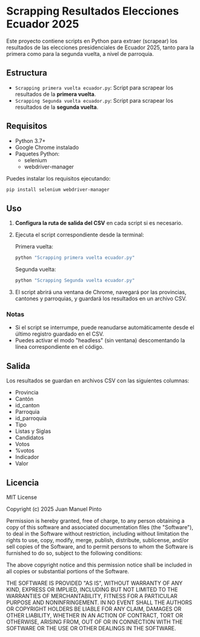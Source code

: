 # Scrapping Resultados Elecciones Ecuador 2025

Este proyecto contiene scripts en Python para extraer (scrapear) los resultados de las elecciones presidenciales de Ecuador 2025, tanto para la primera como para la segunda vuelta, a nivel de parroquia.

## Estructura

- `Scrapping primera vuelta ecuador.py`: Script para scrapear los resultados de la **primera vuelta**.
- `Scrapping Segunda vuelta ecuador.py`: Script para scrapear los resultados de la **segunda vuelta**.

## Requisitos

- Python 3.7+
- Google Chrome instalado
- Paquetes Python:
  - selenium
  - webdriver-manager

Puedes instalar los requisitos ejecutando:

```sh
pip install selenium webdriver-manager
```

## Uso

1. **Configura la ruta de salida del CSV** en cada script si es necesario.
2. Ejecuta el script correspondiente desde la terminal:

   Primera vuelta:
   ```sh
   python "Scrapping primera vuelta ecuador.py"
   ```

   Segunda vuelta:
   ```sh
   python "Scrapping Segunda vuelta ecuador.py"
   ```

3. El script abrirá una ventana de Chrome, navegará por las provincias, cantones y parroquias, y guardará los resultados en un archivo CSV.

### Notas

- Si el script se interrumpe, puede reanudarse automáticamente desde el último registro guardado en el CSV.
- Puedes activar el modo "headless" (sin ventana) descomentando la línea correspondiente en el código.

## Salida

Los resultados se guardan en archivos CSV con las siguientes columnas:

- Provincia
- Cantón
- id_canton
- Parroquia
- id_parroquia
- Tipo
- Listas y Siglas
- Candidatos
- Votos
- %votos
- Indicador
- Valor

## Licencia

MIT License

Copyright (c) 2025 Juan Manuel Pinto

Permission is hereby granted, free of charge, to any person obtaining a copy
of this software and associated documentation files (the "Software"), to deal
in the Software without restriction, including without limitation the rights
to use, copy, modify, merge, publish, distribute, sublicense, and/or sell
copies of the Software, and to permit persons to whom the Software is
furnished to do so, subject to the following conditions:

The above copyright notice and this permission notice shall be included in all
copies or substantial portions of the Software.

THE SOFTWARE IS PROVIDED "AS IS", WITHOUT WARRANTY OF ANY KIND, EXPRESS OR
IMPLIED, INCLUDING BUT NOT LIMITED TO THE WARRANTIES OF MERCHANTABILITY,
FITNESS FOR A PARTICULAR PURPOSE AND NONINFRINGEMENT. IN NO EVENT SHALL THE
AUTHORS OR COPYRIGHT HOLDERS BE LIABLE FOR ANY CLAIM, DAMAGES OR OTHER
LIABILITY, WHETHER IN AN ACTION OF CONTRACT, TORT OR OTHERWISE, ARISING FROM,
OUT OF OR IN CONNECTION WITH THE SOFTWARE OR THE USE OR OTHER DEALINGS IN THE
SOFTWARE.

